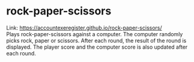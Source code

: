 # rock-paper-scissors  
Link: https://accountexeregister.github.io/rock-paper-scissors/  
Plays rock-paper-scissors against a computer. The computer randomly picks rock, paper or scissors.
After each round, the result of the round is displayed.
The player score and the computer score is also updated after each round.
